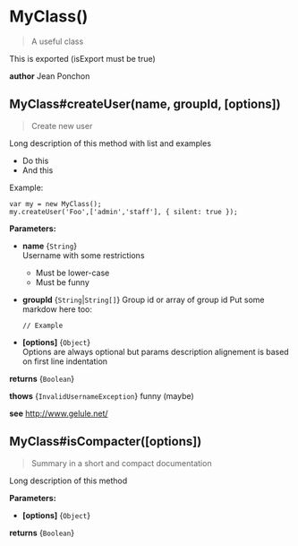 # MyClass()
> A useful class

This is exported (isExport must be true)

**author** Jean Ponchon


## MyClass#createUser(name, groupId, [options])
> Create new user

Long description of this method with list and examples

  - Do this
  - And this

Example:

    var my = new MyClass();
    my.createUser('Foo',['admin','staff'], { silent: true });

**Parameters:**

  - **name** {`String`}     
    Username with some restrictions
    - Must be lower-case
    - Must be funny
  - **groupId** {`String`|`String[]`}     Group id or array of group id
    Put some markdow here too:
    
        // Example
  - **[options]** {`Object`}     
    Options are always optional
    but params description alignement is based on first line indentation

**returns** {`Boolean`} 

**thows** {`InvalidUsernameException`} funny (maybe)

**see** http://www.gelule.net/


## MyClass#isCompacter([options])
> Summary in a short and compact documentation

Long description of this method

**Parameters:**

  - **[options]** {`Object`}     

**returns** {`Boolean`} 


